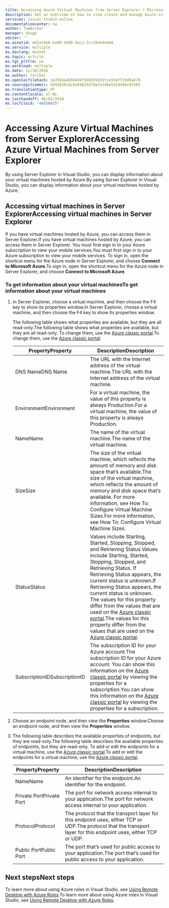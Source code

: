 ```yaml
---
title: Accessing Azure Virtual Machines from Server Explorer | Microsoft Docs
description: Get an overview of how to view create and manage Azure virtual machines (VMs) in Server Explorer in Visual Studio.
services: visual-studio-online
documentationcenter: na
author: TomArcher
manager: douge
editor: ''
ms.assetid: eb3afde6-ba90-4308-9ac1-3cc29da4ede0
ms.service: multiple
ms.devlang: dotnet
ms.topic: article
ms.tgt_pltfrm: na
ms.workload: multiple
ms.date: 11/18/2016
ms.author: tarcher
ms.openlocfilehash: 3a35bba4b5b694f9dd555d15fce934ff29d0ab70
ms.sourcegitcommit: 5b9d839c0c0a94b293fdafe1d6e5429506c07e05
ms.translationtype: HT
ms.contentlocale: nl-NL
ms.lasthandoff: 08/02/2018
ms.locfileid: "44550425"
---
```

# <a name="accessing-azure-virtual-machines-from-server-explorer"></a><span data-ttu-id="cda2e-103">Accessing Azure Virtual Machines from Server Explorer</span><span class="sxs-lookup"><span data-stu-id="cda2e-103">Accessing Azure Virtual Machines from Server Explorer</span></span>
<span data-ttu-id="cda2e-104">By using Server Explorer in Visual Studio, you can display information about your virtual machines hosted by Azure.</span><span class="sxs-lookup"><span data-stu-id="cda2e-104">By using Server Explorer in Visual Studio, you can display information about your virtual machines hosted by Azure.</span></span>

## <a name="accessing-virtual-machines-in-server-explorer"></a><span data-ttu-id="cda2e-105">Accessing virtual machines in Server Explorer</span><span class="sxs-lookup"><span data-stu-id="cda2e-105">Accessing virtual machines in Server Explorer</span></span>
<span data-ttu-id="cda2e-106">If you have virtual machines hosted by Azure, you can access them in Server Explorer.</span><span class="sxs-lookup"><span data-stu-id="cda2e-106">If you have virtual machines hosted by Azure, you can access them in Server Explorer.</span></span> <span data-ttu-id="cda2e-107">You must first sign in to your Azure subscription to view your mobile services.</span><span class="sxs-lookup"><span data-stu-id="cda2e-107">You must first sign in to your Azure subscription to view your mobile services.</span></span> <span data-ttu-id="cda2e-108">To sign in, open the shortcut menu for the Azure node in Server Explorer, and choose **Connect to Microsoft Azure**.</span><span class="sxs-lookup"><span data-stu-id="cda2e-108">To sign in, open the shortcut menu for the Azure node in Server Explorer, and choose **Connect to Microsoft Azure**.</span></span>

### <a name="to-get-information-about-your-virtual-machines"></a><span data-ttu-id="cda2e-109">To get information about your virtual machines</span><span class="sxs-lookup"><span data-stu-id="cda2e-109">To get information about your virtual machines</span></span>
1. <span data-ttu-id="cda2e-110">In Server Explorer, choose a virtual machine, and then choose the F4 key to show its properties window.</span><span class="sxs-lookup"><span data-stu-id="cda2e-110">In Server Explorer, choose a virtual machine, and then choose the F4 key to show its properties window.</span></span>
   
    <span data-ttu-id="cda2e-111">The following table shows what properties are available, but they are all read-only.</span><span class="sxs-lookup"><span data-stu-id="cda2e-111">The following table shows what properties are available, but they are all read-only.</span></span> <span data-ttu-id="cda2e-112">To change them, use the [Azure classic portal](http://go.microsoft.com/fwlink/?LinkID=213885).</span><span class="sxs-lookup"><span data-stu-id="cda2e-112">To change them, use the [Azure classic portal](http://go.microsoft.com/fwlink/?LinkID=213885).</span></span>
   
   | <span data-ttu-id="cda2e-113">Property</span><span class="sxs-lookup"><span data-stu-id="cda2e-113">Property</span></span> | <span data-ttu-id="cda2e-114">Description</span><span class="sxs-lookup"><span data-stu-id="cda2e-114">Description</span></span> |
   | --- | --- |
   | <span data-ttu-id="cda2e-115">DNS Name</span><span class="sxs-lookup"><span data-stu-id="cda2e-115">DNS Name</span></span> |<span data-ttu-id="cda2e-116">The URL with the Internet address of the virtual machine.</span><span class="sxs-lookup"><span data-stu-id="cda2e-116">The URL with the Internet address of the virtual machine.</span></span> |
   | <span data-ttu-id="cda2e-117">Environment</span><span class="sxs-lookup"><span data-stu-id="cda2e-117">Environment</span></span> |<span data-ttu-id="cda2e-118">For a virtual machine, the value of this property is always Production.</span><span class="sxs-lookup"><span data-stu-id="cda2e-118">For a virtual machine, the value of this property is always Production.</span></span> |
   | <span data-ttu-id="cda2e-119">Name</span><span class="sxs-lookup"><span data-stu-id="cda2e-119">Name</span></span> |<span data-ttu-id="cda2e-120">The name of the virtual machine.</span><span class="sxs-lookup"><span data-stu-id="cda2e-120">The name of the virtual machine.</span></span> |
   | <span data-ttu-id="cda2e-121">Size</span><span class="sxs-lookup"><span data-stu-id="cda2e-121">Size</span></span> |<span data-ttu-id="cda2e-122">The size of the virtual machine, which reflects the amount of memory and disk space that’s available.</span><span class="sxs-lookup"><span data-stu-id="cda2e-122">The size of the virtual machine, which reflects the amount of memory and disk space that’s available.</span></span> <span data-ttu-id="cda2e-123">For more information, see How To: Configure Virtual Machine Sizes.</span><span class="sxs-lookup"><span data-stu-id="cda2e-123">For more information, see How To: Configure Virtual Machine Sizes.</span></span> |
   | <span data-ttu-id="cda2e-124">Status</span><span class="sxs-lookup"><span data-stu-id="cda2e-124">Status</span></span> |<span data-ttu-id="cda2e-125">Values include Starting, Started, Stopping, Stopped, and Retrieving Status.</span><span class="sxs-lookup"><span data-stu-id="cda2e-125">Values include Starting, Started, Stopping, Stopped, and Retrieving Status.</span></span> <span data-ttu-id="cda2e-126">If Retrieving Status appears, the current status is unknown.</span><span class="sxs-lookup"><span data-stu-id="cda2e-126">If Retrieving Status appears, the current status is unknown.</span></span> <span data-ttu-id="cda2e-127">The values for this property differ from the values that are used on the [Azure classic portal](http://go.microsoft.com/fwlink/?LinkID=213885).</span><span class="sxs-lookup"><span data-stu-id="cda2e-127">The values for this property differ from the values that are used on the [Azure classic portal](http://go.microsoft.com/fwlink/?LinkID=213885).</span></span> |
   | <span data-ttu-id="cda2e-128">SubscriptionID</span><span class="sxs-lookup"><span data-stu-id="cda2e-128">SubscriptionID</span></span> |<span data-ttu-id="cda2e-129">The subscription ID for your Azure account.</span><span class="sxs-lookup"><span data-stu-id="cda2e-129">The subscription ID for your Azure account.</span></span> <span data-ttu-id="cda2e-130">You can show this information on the [Azure classic portal](http://go.microsoft.com/fwlink/?LinkID=213885) by viewing the properties for a subscription.</span><span class="sxs-lookup"><span data-stu-id="cda2e-130">You can show this information on the [Azure classic portal](http://go.microsoft.com/fwlink/?LinkID=213885) by viewing the properties for a subscription.</span></span> |
2. <span data-ttu-id="cda2e-131">Choose an endpoint node, and then view the **Properties** window.</span><span class="sxs-lookup"><span data-stu-id="cda2e-131">Choose an endpoint node, and then view the **Properties** window.</span></span>
3. <span data-ttu-id="cda2e-132">The following table describes the available properties of endpoints, but they are read-only.</span><span class="sxs-lookup"><span data-stu-id="cda2e-132">The following table describes the available properties of endpoints, but they are read-only.</span></span> <span data-ttu-id="cda2e-133">To add or edit the endpoints for a virtual machine, use the [Azure classic portal](http://go.microsoft.com/fwlink/?LinkID=213885).</span><span class="sxs-lookup"><span data-stu-id="cda2e-133">To add or edit the endpoints for a virtual machine, use the [Azure classic portal](http://go.microsoft.com/fwlink/?LinkID=213885).</span></span> 
   
   | <span data-ttu-id="cda2e-134">Property</span><span class="sxs-lookup"><span data-stu-id="cda2e-134">Property</span></span> | <span data-ttu-id="cda2e-135">Description</span><span class="sxs-lookup"><span data-stu-id="cda2e-135">Description</span></span> |
   | --- | --- |
   | <span data-ttu-id="cda2e-136">Name</span><span class="sxs-lookup"><span data-stu-id="cda2e-136">Name</span></span> |<span data-ttu-id="cda2e-137">An identifier for the endpoint.</span><span class="sxs-lookup"><span data-stu-id="cda2e-137">An identifier for the endpoint.</span></span> |
   | <span data-ttu-id="cda2e-138">Private Port</span><span class="sxs-lookup"><span data-stu-id="cda2e-138">Private Port</span></span> |<span data-ttu-id="cda2e-139">The port for network access internal to your application.</span><span class="sxs-lookup"><span data-stu-id="cda2e-139">The port for network access internal to your application.</span></span> |
   | <span data-ttu-id="cda2e-140">Protocol</span><span class="sxs-lookup"><span data-stu-id="cda2e-140">Protocol</span></span> |<span data-ttu-id="cda2e-141">The protocol that the transport layer for this endpoint uses, either TCP or UDP.</span><span class="sxs-lookup"><span data-stu-id="cda2e-141">The protocol that the transport layer for this endpoint uses, either TCP or UDP.</span></span> |
   | <span data-ttu-id="cda2e-142">Public Port</span><span class="sxs-lookup"><span data-stu-id="cda2e-142">Public Port</span></span> |<span data-ttu-id="cda2e-143">The port that’s used for public access to your application.</span><span class="sxs-lookup"><span data-stu-id="cda2e-143">The port that’s used for public access to your application.</span></span> |

## <a name="next-steps"></a><span data-ttu-id="cda2e-144">Next steps</span><span class="sxs-lookup"><span data-stu-id="cda2e-144">Next steps</span></span>
<span data-ttu-id="cda2e-145">To learn more about using Azure roles in Visual Studio, see [Using Remote Desktop with Azure Roles](vs-azure-tools-remote-desktop-roles.md).</span><span class="sxs-lookup"><span data-stu-id="cda2e-145">To learn more about using Azure roles in Visual Studio, see [Using Remote Desktop with Azure Roles](vs-azure-tools-remote-desktop-roles.md).</span></span>

